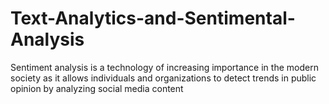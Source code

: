 # Text-Analytics-and-Sentimental-Analysis
Sentiment analysis is a technology of increasing importance in the modern society as it allows individuals and organizations to detect trends in public opinion by analyzing social media content
